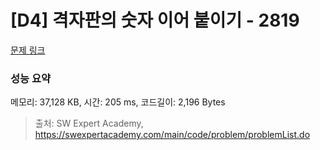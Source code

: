 # [D4] 격자판의 숫자 이어 붙이기 - 2819 

[문제 링크](https://swexpertacademy.com/main/code/problem/problemDetail.do?contestProbId=AV7I5fgqEogDFAXB) 

### 성능 요약

메모리: 37,128 KB, 시간: 205 ms, 코드길이: 2,196 Bytes



> 출처: SW Expert Academy, https://swexpertacademy.com/main/code/problem/problemList.do